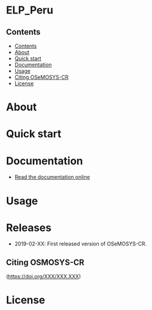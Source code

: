# ELP_Peru

## Contents

- [Contents](#contents)
- [About](#about)
- [Quick start](#quick-start)
- [Documentation](#documentation)
- [Usage](#usage)
- [Citing OSeMOSYS-CR](#citing-osemosys-cr)
- [License](#license)

# About 



# Quick start


# Documentation


* [Read the documentation online](https://XXXXX.readthedocs.io/en/stable/)

# Usage



# Releases
* 2019-02-XX: First released version of OSeMOSYS-CR.

## Citing OSMOSYS-CR
(https://doi.org/XXX/XXX.XXX)


# License
